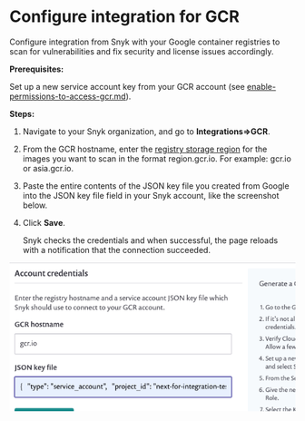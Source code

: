 # Configure integration for GCR

Configure integration from Snyk with your Google container registries to scan for vulnerabilities and fix security and license issues accordingly.

**Prerequisites:**

Set up a new service account key from your GCR account (see [enable-permissions-to-access-gcr.md](enable-permissions-to-access-gcr.md "mention")).

**Steps:**

1. Navigate to your Snyk organization, and go to **Integrations=>GCR**.
2. From the GCR hostname, enter the [registry storage region](https://cloud.google.com/container-registry/docs/pushing-and-pulling) for the images you want to scan in the format region.gcr.io. For example: gcr.io or asia.gcr.io.
3. Paste the entire contents of the JSON key file you created from Google into the JSON key file field in your Snyk account, like the screenshot below.
4.  Click **Save**.

    Snyk checks the credentials and when successful, the page reloads with a notification that the connection succeeded.

![GCR\_configur.png](../../../.gitbook/assets/uuid-47cf04cb-248e-5d0f-d35a-f36fbb624614-en.png)
